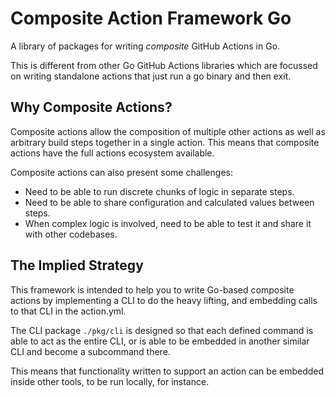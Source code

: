 # Composite Action Framework Go

A library of packages for writing _composite_ GitHub Actions in Go.

This is different from other Go GitHub Actions libraries which are focussed on
writing standalone actions that just run a go binary and then exit.

## Why Composite Actions?

Composite actions allow the composition of multiple other actions as
well as arbitrary build steps together in a single action. This means
that composite actions have the full actions ecosystem available.

Composite actions can also present some challenges:

- Need to be able to run discrete chunks of logic in separate steps.
- Need to be able to share configuration and calculated values between steps.
- When complex logic is involved, need to be able to test it and share it
  with other codebases.

## The Implied Strategy

This framework is intended to help you to write Go-based composite actions
by implementing a CLI to do the heavy lifting, and embedding calls to that
CLI in the action.yml.

The CLI package `./pkg/cli` is designed so that
each defined command is able to act as the entire CLI, or is able to be
embedded in another similar CLI and become a subcommand there.

This means that functionality written to support an action can be embedded
inside other tools, to be run locally, for instance.

